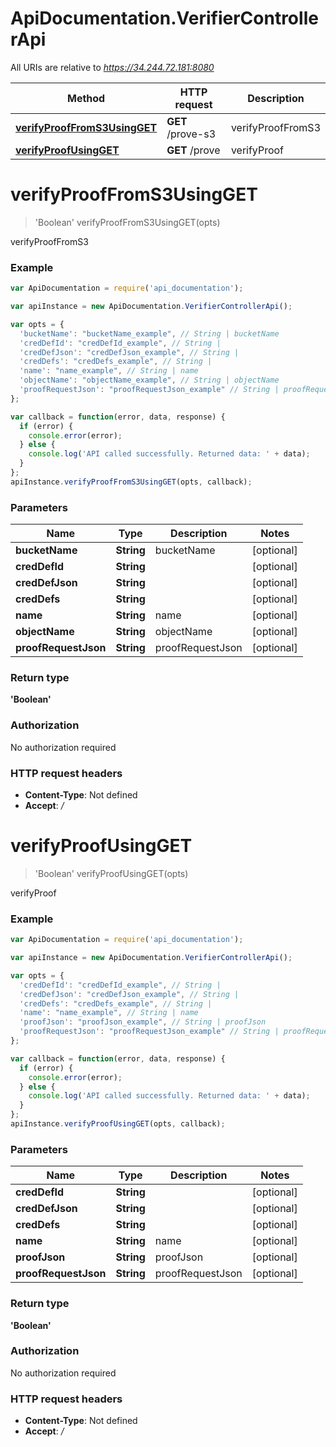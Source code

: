 # ApiDocumentation.VerifierControllerApi

All URIs are relative to *https://34.244.72.181:8080*

Method | HTTP request | Description
------------- | ------------- | -------------
[**verifyProofFromS3UsingGET**](VerifierControllerApi.md#verifyProofFromS3UsingGET) | **GET** /prove-s3 | verifyProofFromS3
[**verifyProofUsingGET**](VerifierControllerApi.md#verifyProofUsingGET) | **GET** /prove | verifyProof


<a name="verifyProofFromS3UsingGET"></a>
# **verifyProofFromS3UsingGET**
> 'Boolean' verifyProofFromS3UsingGET(opts)

verifyProofFromS3

### Example
```javascript
var ApiDocumentation = require('api_documentation');

var apiInstance = new ApiDocumentation.VerifierControllerApi();

var opts = { 
  'bucketName': "bucketName_example", // String | bucketName
  'credDefId': "credDefId_example", // String | 
  'credDefJson': "credDefJson_example", // String | 
  'credDefs': "credDefs_example", // String | 
  'name': "name_example", // String | name
  'objectName': "objectName_example", // String | objectName
  'proofRequestJson': "proofRequestJson_example" // String | proofRequestJson
};

var callback = function(error, data, response) {
  if (error) {
    console.error(error);
  } else {
    console.log('API called successfully. Returned data: ' + data);
  }
};
apiInstance.verifyProofFromS3UsingGET(opts, callback);
```

### Parameters

Name | Type | Description  | Notes
------------- | ------------- | ------------- | -------------
 **bucketName** | **String**| bucketName | [optional] 
 **credDefId** | **String**|  | [optional] 
 **credDefJson** | **String**|  | [optional] 
 **credDefs** | **String**|  | [optional] 
 **name** | **String**| name | [optional] 
 **objectName** | **String**| objectName | [optional] 
 **proofRequestJson** | **String**| proofRequestJson | [optional] 

### Return type

**'Boolean'**

### Authorization

No authorization required

### HTTP request headers

 - **Content-Type**: Not defined
 - **Accept**: */*

<a name="verifyProofUsingGET"></a>
# **verifyProofUsingGET**
> 'Boolean' verifyProofUsingGET(opts)

verifyProof

### Example
```javascript
var ApiDocumentation = require('api_documentation');

var apiInstance = new ApiDocumentation.VerifierControllerApi();

var opts = { 
  'credDefId': "credDefId_example", // String | 
  'credDefJson': "credDefJson_example", // String | 
  'credDefs': "credDefs_example", // String | 
  'name': "name_example", // String | name
  'proofJson': "proofJson_example", // String | proofJson
  'proofRequestJson': "proofRequestJson_example" // String | proofRequestJson
};

var callback = function(error, data, response) {
  if (error) {
    console.error(error);
  } else {
    console.log('API called successfully. Returned data: ' + data);
  }
};
apiInstance.verifyProofUsingGET(opts, callback);
```

### Parameters

Name | Type | Description  | Notes
------------- | ------------- | ------------- | -------------
 **credDefId** | **String**|  | [optional] 
 **credDefJson** | **String**|  | [optional] 
 **credDefs** | **String**|  | [optional] 
 **name** | **String**| name | [optional] 
 **proofJson** | **String**| proofJson | [optional] 
 **proofRequestJson** | **String**| proofRequestJson | [optional] 

### Return type

**'Boolean'**

### Authorization

No authorization required

### HTTP request headers

 - **Content-Type**: Not defined
 - **Accept**: */*

